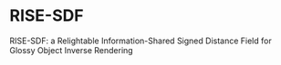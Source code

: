 # RISE-SDF
RISE-SDF: a Relightable Information-Shared Signed Distance Field for Glossy Object Inverse Rendering
